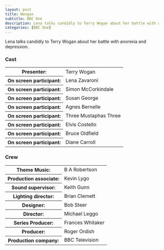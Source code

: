 ```yaml
---
layout: post
title: Wongan
subtitle: BBC One
description: Lena talks candidly to Terry Wogan about her battle with anorexia and depression.
categories: [BBC One]
---
```


Lena talks candidly to Terry Wogan about her battle with anorexia and depression.

### Cast
<table>
<tr><th>Presenter:</th><td>Terry Wogan</td></tr>
<tr><th>On screen participant:</th><td>Lena Zavaroni</td></tr>
<tr><th>On screen participant:</th><td>Simon McCorkindale</td></tr>
<tr><th>On screen participant:</th><td>Susan George</td></tr>
<tr><th>On screen participant:</th><td>Agnes Bernelle</td></tr>
<tr><th>On screen participant:</th><td>Three Mustaphas Three</td></tr>
<tr><th>On screen participant:</th><td>Elvis Costello</td></tr>
<tr><th>On screen participant:</th><td>Bruce Oldfield</td></tr>
<tr><th>On screen participant:</th><td>Diane Carroll</td></tr>
</table>

### Crew
<table>
<tr><th>Theme Music:</th><td>B A Robertson</td></tr>
<tr><th>Production associate:</th><td>Kevin Lygo</td></tr>
<tr><th>Sound supervisor:</th><td>Keith Gunn</td></tr>
<tr><th>Lighting director:</th><td>Brian Clemett</td></tr>
<tr><th>Designer:</th><td>Bob Steer</td></tr>
<tr><th>Director:</th><td>Michael Leggo</td></tr>
<tr><th>Series Producer:</th><td>Frances Whitaker</td></tr>
<tr><th>Producer:</th><td>Roger Ordish</td></tr>
<tr><th>Production company:</th><td>BBC Television</td></tr>
</table>

